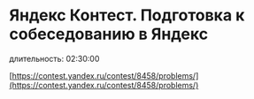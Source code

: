 # Яндекс Контест. Подготовка к собеседованию в Яндекс

длительность: 02:30:00

[https://contest.yandex.ru/contest/8458/problems/](https://contest.yandex.ru/contest/8458/problems/)

